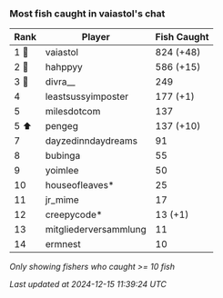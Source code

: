 ### Most fish caught in vaiastol's chat
| Rank | Player | Fish Caught |
|------|--------|-----------|
| 1 🥇  | vaiastol  | 824 (+48) |
| 2 🥈  | hahppyy  | 586 (+15) |
| 3 🥉  | divra__  | 249 |
| 4  | leastsussyimposter  | 177 (+1) |
| 5  | milesdotcom  | 137 |
| 5 ⬆ | pengeg  | 137 (+10) |
| 7  | dayzedinndaydreams  | 91 |
| 8  | bubinga  | 55 |
| 9  | yoimlee  | 50 |
| 10  | houseofleaves*  | 25 |
| 11  | jr_mime  | 17 |
| 12  | creepycode*  | 13 (+1) |
| 13  | mitgliederversammlung  | 11 |
| 14  | ermnest  | 10 |

_Only showing fishers who caught >= 10 fish_

_Last updated at 2024-12-15 11:39:24 UTC_
